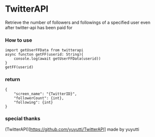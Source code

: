 # TwitterAPI
Retrieve the number of followers and followings of a specified user even after twitter-api has been paid for
### How to use
```
import getUserFFData from twitterapi
async functon getFF(userid: String){
    console.log(await getUserFFData(userid))
}
getFF(userid)
```

### return 
```
{
    "screen_name": "{TwitterID}",
    "followerCount": {int},
    "following": {int}
}
```

### special thanks
(TwitterAPI)[https://github.com/yuyutti/TwitterAPI] made by yuyutti
